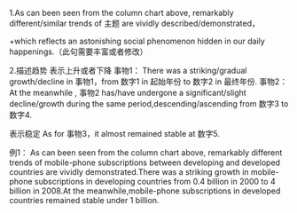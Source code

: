 
1.As can been seen from the column chart above, remarkably different/similar trends of 主题 are vividly described/demonstrated，

+which reflects an astonishing social phenomenon hidden in our daily happenings.（此句需要丰富或者修改）

2.描述趋势
表示上升或者下降
事物1：
There was a striking/gradual growth/decline in 事物1，from 数字1 in 起始年份 to 数字2 in 最终年份.
事物2：
At the meanwhile , 事物2 has/have undergone a significant/slight decline/growth during the same period,descending/ascending from 数字3 to 数字4.

表示稳定
As for 事物3，it almost remained stable at 数字5.

例1：
    As can been seen from the column chart above, remarkably different trends of mobile-phone subscriptions between
developing and developed countries are vividly demonstrated.There was a striking growth in mobile-phone subscriptions
in developing countries from 0.4 billion in 2000 to 4 billion in 2008.At the meanwhile,mobile-phone subscriptions in
developed countries remained stable under 1 billion.


